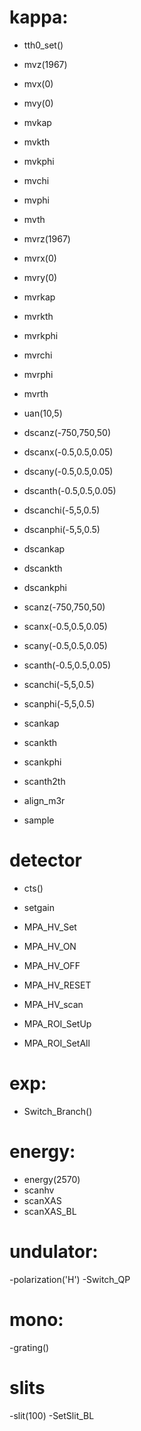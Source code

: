 



# kappa:
- tth0_set()


- mvz(1967)
- mvx(0)
- mvy(0)
- mvkap
- mvkth
- mvkphi
- mvchi
- mvphi
- mvth

- mvrz(1967)
- mvrx(0)
- mvry(0)
- mvrkap
- mvrkth
- mvrkphi
- mvrchi
- mvrphi
- mvrth
- uan(10,5)

- dscanz(-750,750,50)
- dscanx(-0.5,0.5,0.05)  
- dscany(-0.5,0.5,0.05)  
- dscanth(-0.5,0.5,0.05) 
- dscanchi(-5,5,0.5)
- dscanphi(-5,5,0.5)
- dscankap
- dscankth
- dscankphi

- scanz(-750,750,50)
- scanx(-0.5,0.5,0.05)  
- scany(-0.5,0.5,0.05)  
- scanth(-0.5,0.5,0.05) 
- scanchi(-5,5,0.5)
- scanphi(-5,5,0.5)
- scankap
- scankth
- scankphi
- scanth2th

- align_m3r

- sample



# detector
- cts()
- setgain

- MPA_HV_Set
- MPA_HV_ON
- MPA_HV_OFF
- MPA_HV_RESET
- MPA_HV_scan
- MPA_ROI_SetUp
- MPA_ROI_SetAll

# exp:
- Switch_Branch()

# energy:
- energy(2570)
- scanhv
- scanXAS
- scanXAS_BL


# undulator:
-polarization('H')
-Switch_QP


# mono:
-grating()

# slits
-slit(100)
-SetSlit_BL
